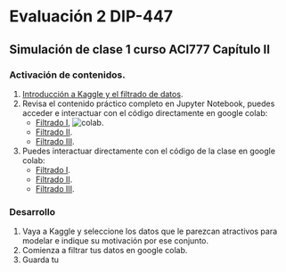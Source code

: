 # Evaluación 2 DIP-447

## Simulación de clase 1 curso ACI777 Capítulo II

### Activación de contenidos.

1. [Introducción a Kaggle y el filtrado de datos](Introduccion.ipynb).
2. Revisa el contenido práctico completo en Jupyter Notebook, puedes acceder e interactuar con el código directamente en google colab:
     - [Filtrado I](FiltradoI.ipynb), ![colab](https://colab.research.google.com/assets/colab-badge.svg).
     - [Filtrado II](FiltradoII.ipynb).
     - [Filtrado III](FiltradoIII.ipynb).
3. Puedes interactuar directamente con el código de la clase en google colab:
     - [Filtrado I](FiltradoI.ipynb).
     - [Filtrado II](FiltradoII.ipynb).
     - [Filtrado III](FiltradoIII.ipynb).
  
### Desarrollo
1. Vaya a Kaggle y seleccione los datos que le parezcan atractivos para modelar e indique su motivación por ese conjunto.
2. Comienza a filtrar tus datos en google colab.
3. Guarda tu 


